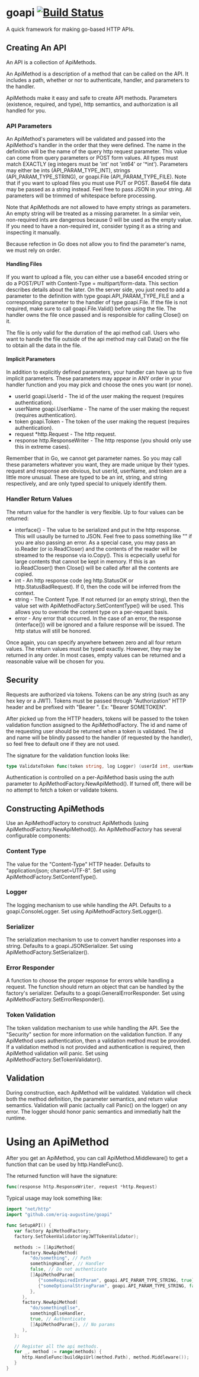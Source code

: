 # goapi [![Build Status](https://travis-ci.org/eriq-augustine/goapi.svg?branch=master)](https://travis-ci.org/eriq-augustine/goapi)
A quick framework for making go-based HTTP APIs.

## Creating An API

An API is a collection of ApiMethods.

An ApiMethod is a description of a method that can be called on the API.
It includes a path, whether or nor to authenticate, handler, and parameters to the handler.

ApiMethods make it easy and safe to create API methods.
Parameters (existence, required, and type), http semantics, and authorization is all handled for you.

### API Parameters

An ApiMethod's parameters will be validated and passed into the ApiMethod's handler in the order that they were defined.
The name in the definition will be the name of the query http request parameter.
This value can come from query parameters or POST form values.
All types must match EXACTLY (eg integers must be 'int' not 'int64' or '*int').
Parameters may either be ints (API_PARAM_TYPE_INT), strings (API_PARAM_TYPE_STRING), or goapi.File (API_PARAM_TYPE_FILE).
Note that if you want to upload files you must use PUT or POST.
Base64 file data may be passed as a string instead.
Feel free to pass JSON in your string.
All parameters will be trimmed of whitespace before processing.

Note that ApiMethods are not allowed to have empty strings as parameters.
An empty string will be treated as a missing parameter.
In a similar vein, non-required ints are dangerous because 0 will be used as the empty value.
If you need to have a non-required int, consider typing it as a string and inspecting it manually.

Because refection in Go does not allow you to find the parameter's name, we must rely on order.

#### Handling Files

If you want to upload a file, you can either use a base64 encoded string or do a POST/PUT with Content-Type = multipart/form-data.
This section describes details about the later.
On the server side, you just need to add a parameter to the definition with type goapi.API_PARAM_TYPE_FILE and a
corresponding parameter to the handler of type goapi.File.
If the file is not required, make sure to call goapi.File.Valid() before using the file.
The handler owns the file once passed and is responsible for calling Close() on it.

The file is only valid for the durration of the api method call.
Users who want to handle the file outside of the api method may call Data() on the file to obtain all the data in the file.

#### Implicit Parameters

In addition to explicitly defined parameters, your handler can have up to five implicit parameters.
These parameters may appear in ANY order in your handler function and you may pick and choose the ones you want (or none).
 - userId goapi.UserId - The id of the user making the request (requires authentication).
 - userName goapi.UserName - The name of the user making the request (requires authentication).
 - token goapi.Token - The token of the user making the request (requires authentication).
 - request *http.Request - The http request.
 - response http.ResponseWriter - The http response (you should only use this in extreme cases).

Remember that in Go, we cannot get parameter names.
So you may call these parameters whatever you want, they are made unique by their types.
request and response are obvious, but userId, userName, and token are a little more unusual.
These are typed to be an int, string, and string respectively, and are only typed special to uniquely identify them.

### Handler Return Values

The return value for the handler is very flexible.
Up to four values can be returned:
 - interface{} - The value to be serialized and put in the http response.
                 This will usaully be turned to JSON.
                 Feel free to pass something like "" if you are also passing an error.
                 As a special case, you may pass an io.Reader (or io.ReadCloser) and the
                 contents of the reader will be streamed to the response via io.Copy().
                 This is ecpecially useful for large contents that cannot be kept in memory.
                 If this is an io.ReadCloser() then Close() will be called after all the contents
                 are copied.
 - int - An http response code (eg http.StatusOK or http.StatusBadRequest).
         If 0, then the code will be inferred from the context.
 - string - The Content Type.
            If not returned (or an empty string), then the value set with ApiMethodFactory.SetContentType() will be used.
            This allows you to override the content type on a per-request basis.
 - error - Any error that occurred.
           In the case of an error, the response (interface{}) will be ignored and a failure response will be issued.
           The http status will still be honored.

Once again, you can specify anywhere between zero and all four return values.
The return values must be typed exactly.
However, they may be returned in any order.
In most cases, empty values can be returned and a reasonable value will be chosen for you.

## Security

Requests are authorized via tokens.
Tokens can be any string (such as any hex key or a JWT).
Tokens must be passed through "Authorization" HTTP header and be prefixed with "Bearer ".
Ex: "Bearer SOMETOKEN".

After picked up from the HTTP headers, tokens will be passed to the token validation function assigned to the ApiMethodFactory.
The id and name of the requesting user should be returned when a token is validated.
The id and name will be blindly passed to the handler (if requested by the handler), so feel free to default one if they are not used.

The signature for the validation function looks like:
```go
type ValidateToken func(token string, log Logger) (userId int, userName string, err error)
```

Authentication is controlled on a per-ApiMethod basis using the auth parameter to ApiMethodFactory.NewApiMethod().
If turned off, there will be no attempt to fetch a token or validate tokens.

## Constructing ApiMethods

Use an ApiMethodFactory to construct ApiMethods (using ApiMethodFactory.NewApiMethod()).
An ApiMethodFactory has several configurable components:

### Content Type

The value for the "Content-Type" HTTP header.
Defaults to "application/json; charset=UTF-8".
Set using ApiMethodFactory.SetContentType().

### Logger

The logging mechanism to use while handling the API.
Defaults to a goapi.ConsoleLogger.
Set using ApiMethodFactory.SetLogger().

### Serializer

The serialization mechanism to use to convert handler responses into a string.
Defaults to a goapi.JSONSerializer.
Set using ApiMethodFactory.SetSerializer().

### Error Responder

A function to choose the proper response for errors while handling a request.
The function should return an object that can be handled by the factory's serializer.
Defaults to a goapi.GeneralErrorResponder.
Set using ApiMethodFactory.SetErrorResponder().

### Token Validation

The token validation mechanism to use while handling the API.
See the "Security" section for more information on the validation function.
If any ApiMethod uses authentication, then a validation method must be provided.
If a validation method is not provided and authentication is required, then ApiMethod validation will panic.
Set using ApiMethodFactory.SetTokenValidator().

## Validation

During construction, each ApiMethod will be validated.
Validation will check both the method definition, the parameter semantics, and return value semantics.
Validation will panic (actually call Panic() on the logger) on any error.
The logger should honor panic semantics and immediatly halt the runtime.

# Using an ApiMethod

After you get an ApiMethod, you can call ApiMethod.Middleware() to get a function that can be used by http.HandleFunc().

The returned function will have the signature:
```go
func(response http.ResponseWriter, request *http.Request)
```

Typical usage may look something like:
```go
import "net/http"
import "github.com/eriq-augustine/goapi"

func SetupAPI() {
   var factory ApiMethodFactory;
   factory.SetTokenValidator(myJWTTokenValidator);

   methods := []ApiMethod{
      factory.NewApiMethod(
         "do/something", // Path
         somethingHandler, // Handler
         false, // Do not authenticate
         []ApiMethodParam{
            {"someRequiredIntParam", goapi.API_PARAM_TYPE_STRING, true},
            {"someOptionalStringParam", goapi.API_PARAM_TYPE_STRING, false},
         },
      ),
      factory.NewApiMethod(
         "do/somethingElse",
         somethingElseHandler,
         true, // Authenticate
         []ApiMethodParam{}, // No params
      ),
   };

   // Register all the api methods.
   for _, method := range(methods) {
      http.HandleFunc(buildApiUrl(method.Path), method.Middleware());
   }
}
```
